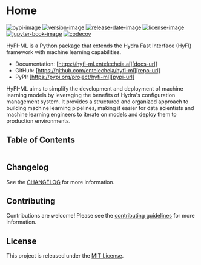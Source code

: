 # Home

[![pypi-image]][pypi-url]
[![version-image]][release-url]
[![release-date-image]][release-url]
[![license-image]][license-url]
[![jupyter-book-image]][docs-url]
[![codecov][codecov-image]][codecov-url]

<!-- Links: -->

[hyperfast python template]: https://github.com/entelecheia/hyperfast-python-template
[codecov-image]: https://codecov.io/gh/entelecheia/hyfi-ml/branch/main/graph/badge.svg?token=bs39xzB2Ay
[codecov-url]: https://codecov.io/gh/entelecheia/hyfi-ml
[pypi-image]: https://img.shields.io/pypi/v/hyfi-ml
[license-image]: https://img.shields.io/github/license/entelecheia/hyfi-ml
[license-url]: https://github.com/entelecheia/hyfi-ml/blob/main/LICENSE
[version-image]: https://img.shields.io/github/v/release/entelecheia/hyfi-ml?sort=semver
[release-date-image]: https://img.shields.io/github/release-date/entelecheia/hyfi-ml
[release-url]: https://github.com/entelecheia/hyfi-ml/releases
[jupyter-book-image]: https://jupyterbook.org/en/stable/_images/badge.svg
[repo-url]: https://github.com/entelecheia/hyfi-ml
[pypi-url]: https://pypi.org/project/hyfi-ml
[docs-url]: https://hyfi-ml.entelecheia.ai
[changelog]: https://github.com/entelecheia/hyfi-ml/blob/main/CHANGELOG.md
[contributing guidelines]: https://github.com/entelecheia/hyfi-ml/blob/main/CONTRIBUTING.md

<!-- Links: -->

HyFI-ML is a Python package that extends the Hydra Fast Interface (HyFI) framework with machine learning capabilities.

- Documentation: [https://hyfi-ml.entelecheia.ai][docs-url]
- GitHub: [https://github.com/entelecheia/hyfi-ml][repo-url]
- PyPI: [https://pypi.org/project/hyfi-ml][pypi-url]

HyFI-ML aims to simplify the development and deployment of machine learning models by leveraging the benefits of Hydra's configuration management system. It provides a structured and organized approach to building machine learning pipelines, making it easier for data scientists and machine learning engineers to iterate on models and deploy them to production environments.

## Table of Contents

```{tableofcontents}

```

## Changelog

See the [CHANGELOG] for more information.

## Contributing

Contributions are welcome! Please see the [contributing guidelines] for more information.

## License

This project is released under the [MIT License][license-url].
